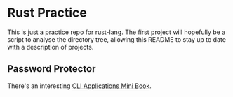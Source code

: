 # Rust Practice

This is just a practice repo for rust-lang.
The first project will hopefully be a script to analyse the directory tree,
allowing this README to stay up to date with a description of projects.

## Password Protector

There's an interesting [CLI Applications Mini Book](https://rust-cli.github.io/book/tutorial/cli-args.html). 